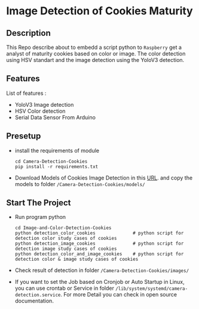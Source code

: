 # Image Detection of Cookies Maturity 

## Description

This Repo describe about to embedd a script python to `Raspberry` get a analyst of maturity cookies based on color or image. The color detection using HSV standart and the image detection using the YoloV3 detection.

## Features

List of features : 
- YoloV3 Image detection
- HSV Color detection
- Serial Data Sensor From Arduino

## Presetup 

- install the requirements of module
    ```
    cd Camera-Detection-Cookies
    pip install -r requirements.txt 
    ```

- Download Models of Cookies Image Detection in this [URL](https://drive.google.com/file/d/1Ow20L-KNVrUGfal7pWSUOk6jcIgaTVVV/view?usp=sharing). and copy the models to folder `/Camera-Detection-Cookies/models/`


## Start The Project

- Run program python 
    ```
    cd Image-and-Color-Detection-Cookies
    python detection_color_cookies              # python script for detection color study cases of cookies
    python detection_image_cookies              # python script for detection image study cases of cookies
    python detection_color_and_image_cookies    # python script for detection color & image study cases of cookies
    ```
- Check result of detection in folder `/Camera-Detection-Cookies/images/`

- If you want to set the Job based on Cronjob or Auto Startup in Linux, you can use crontab or Service in folder `/lib/system/systemd/camera-detection.service`. For more Detail you can check in open source documentation.